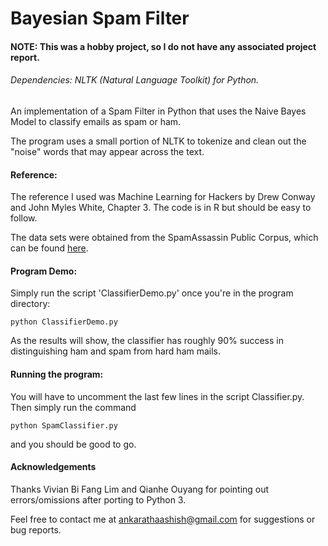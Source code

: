 # Bayesian Spam Filter

#### NOTE: This was a hobby project, so I do not have any associated project report.

###### Dependencies: NLTK (Natural Language Toolkit) for Python.

An implementation of a Spam Filter in Python that uses the Naive Bayes Model to classify emails as spam or ham.

The program uses a small portion of NLTK to tokenize and clean out the "noise" words that may appear across the text.

#### Reference:

The reference I used was Machine Learning for Hackers by Drew Conway and John Myles White, Chapter 3. The code is in R but should be easy to follow.

The data sets were obtained from the SpamAssassin Public Corpus, which can be found [here](http://spamassassin.apache.org/old/publiccorpus/).

#### Program Demo:

Simply run the script 'ClassifierDemo.py' once you're in the program directory:

```
python ClassifierDemo.py
```

As the results will show, the classifier has roughly 90% success in distinguishing ham and spam from hard ham mails.

#### Running the program:

You will have to uncomment the last few lines in the script Classifier.py. Then simply run the command

```
python SpamClassifier.py
```

and you should be good to go.

#### Acknowledgements

Thanks Vivian Bi Fang Lim and Qianhe Ouyang for pointing out errors/omissions after porting to Python 3.

Feel free to contact me at ankarathaashish@gmail.com for suggestions or bug reports.


